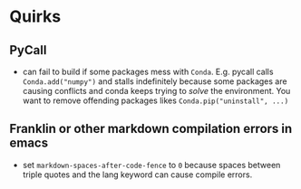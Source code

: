 # Quirks

## PyCall
- can fail to build if some packages mess with `Conda`. E.g. pycall calls `Conda.add("numpy")` and stalls indefinitely because some packages are causing conflicts and conda keeps trying to _solve_ the environment. You want to remove offending packages likes `Conda.pip("uninstall", ...)`

## Franklin or other markdown compilation errors in emacs
- set `markdown-spaces-after-code-fence` to `0` because spaces between triple quotes and the lang keyword can cause compile errors.
